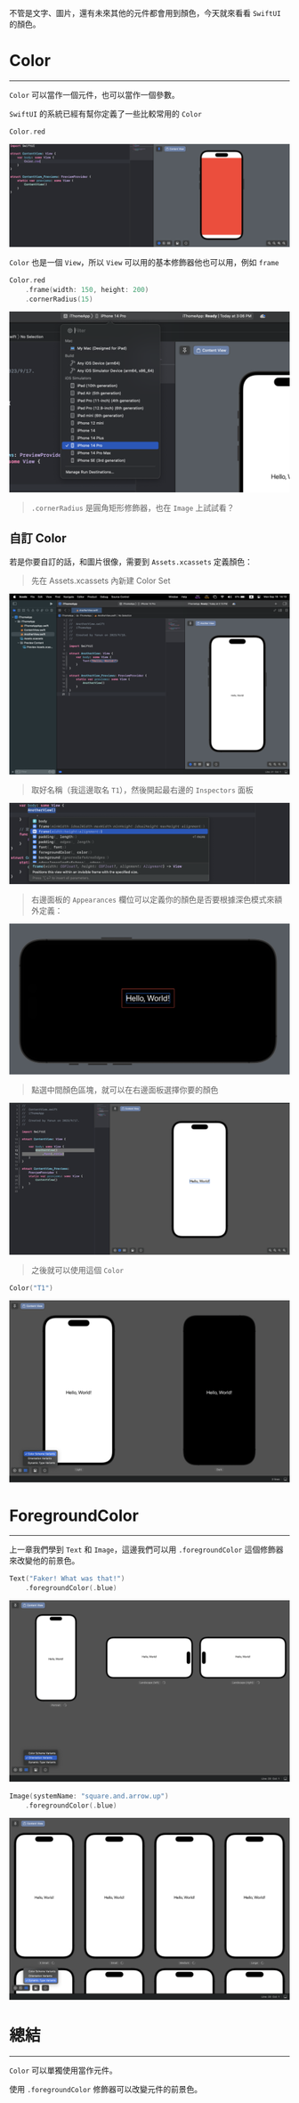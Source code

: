 
不管是文字、圖片，還有未來其他的元件都會用到顏色，今天就來看看 `SwiftUI` 的顏色。

# Color
---
`Color` 可以當作一個元件，也可以當作一個參數。

`SwiftUI` 的系統已經有幫你定義了一些比較常用的 `Color` 
```swift
Color.red
```

![Alt text](image.png)

`Color` 也是一個 `View`，所以 `View` 可以用的基本修飾器他也可以用，例如 `frame`

```swift
Color.red
    .frame(width: 150, height: 200)
    .cornerRadius(15)
```

![Alt text](image-10.png)

> `.cornerRadius` 是圓角矩形修飾器，也在 `Image` 上試試看？

## 自訂 Color

若是你要自訂的話，和圖片很像，需要到 `Assets.xcassets` 定義顏色：

> 先在 Assets.xcassets 內新建 Color Set

![Alt text](image-1.png)

> 取好名稱（我這邊取名 `T1`），然後開起最右邊的 `Inspectors` 面板

![Alt text](image-2.png)

> 右邊面板的 `Appearances` 欄位可以定義你的顏色是否要根據深色模式來額外定義：

![Alt text](image-3.png)

> 點選中間顏色區塊，就可以在右邊面板選擇你要的顏色

![Alt text](image-6.png)

> 之後就可以使用這個 `Color`

```swift
Color("T1")
```
![Alt text](image-7.png)

# ForegroundColor
---
上一章我們學到 `Text` 和 `Image`，這邊我們可以用 `.foregroundColor` 這個修飾器來改變他的前景色。

```swift
Text("Faker! What was that!")
    .foregroundColor(.blue)
```

![Alt text](image-8.png)

```swift
Image(systemName: "square.and.arrow.up")
    .foregroundColor(.blue)
```

![Alt text](image-9.png)

# 總結
---
`Color` 可以單獨使用當作元件。

使用 `.foregroundColor` 修飾器可以改變元件的前景色。
